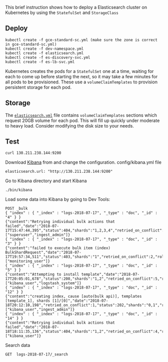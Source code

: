 This brief instruction shows how to deploy a Elasticsearch cluster on Kubernetes by using the `StatefulSet` and `StorageClass`

## Deploy

```shell
kubectl create -f gce-standard-sc.yml (make sure the zone is correct in gce-standard-sc.yml)
kubectl create -f dev-namespace.yml
kubectl create -f elasticsearch.yml
kubectl create -f es-discovery-svc.yml
kubectl create -f es-lb-svc.yml
```
Kubernetes creates the pods for a `StatefulSet` one at a time, waiting for each to come up before starting the next, so it may take a few minutes for all pods to be provisioned.
These use a `volumeClaimTemplates` to provision persistent storage for each pod.

## Storage

The [`elasticsearch.yml`](elasticsearch.yml) file contains `volumeClaimTemplates` sections which request 20GB volume for each pod. This will fill up quickly under moderate to heavy load. Consider modifying the disk size to your needs.

## Test
```shell
curl 130.211.238.144:9200
```

Download [Kibana](https://www.elastic.co/downloads/past-releases/kibana-5-6-0) from  and change the configuration. config/kibana.yml file
```shell
elasticsearch.url: "http://130.211.238.144:9200"
```

Go to Kibana directory and start Kibana
```shell
./bin/kibana
```
Load some data into Kibana by going to Dev Tools:
```shell
POST _bulk
{ "index" : { "_index" : "logs-2018-07-17", "_type" : "doc", "_id" : "4" } }
{"content":"Retrying individual bulk actions that failed","date":"2018-07-17T15:47:44,395","status":404,"shards":"1,2,3,4","retried_on_conflict":4,"roles":["superuser","ingest_admin"]}
{ "index" : { "_index" : "logs-2018-07-17", "_type" : "doc", "_id" : "3" } }
{"content":"failed to execute bulk item (index) BulkShardRequest","date":"2018-07-17T19:57:34,511","status":403,"shards":"1","retried_on_conflict":2,"roles":["monitoring_user"]}
{ "index" : { "_index" : "logs-2018-07-17", "_type" : "doc", "_id" : "5" } }
{"content":"Attempting to install template","date":"2018-07-17T20:05:01,678","status":200,"shards":"1,2","retried_on_conflict":5,"roles":["kibana_user","logstash_system"]}
{ "index" : { "_index" : "logs-2018-07-17", "_type" : "doc", "_id" : "12" } }
{"content":"creating index, cause [auto(bulk api)], templates [template_1], shards [1]/[0]","date":"2018-07-18T20:12:10,198","retried_on_conflict":1,"status":202,"shards":"0,1","roles":["kibana_user","ingest_admin"]}
{ "index" : { "_index" : "logs-2018-07-17", "_type" : "doc", "_id" : "14" } }
{"content":"Retrying individual bulk actions that failed","date":"2018-07-18T18:11:35,136","status":404,"shards":"1,2","retried_on_conflict":4,"roles":["kibana_user"]}
```
Search data
```shell
GET  logs-2018-07-17/_search
```
